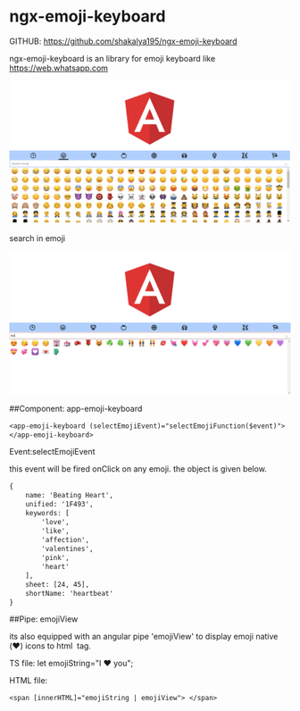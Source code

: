 # ngx-emoji-keyboard

GITHUB: https://github.com/shakalya195/ngx-emoji-keyboard

ngx-emoji-keyboard is an library for emoji keyboard like https://web.whatsapp.com

![alt text](https://github.com/shakalya195/ngx-emoji-keyboard/blob/master/assets/images/ngx-emoji-keyboard-1.png?raw=true)

search in emoji

![alt text](https://github.com/shakalya195/ngx-emoji-keyboard/blob/master/assets/images/ngx-emoji-keyboard-2.png?raw=true)


##Component: app-emoji-keyboard
```
<app-emoji-keyboard (selectEmojiEvent)="selectEmojiFunction($event)"></app-emoji-keyboard>
```
Event:selectEmojiEvent

this event will be fired onClick on any emoji. the object is given below.

```
{
    name: 'Beating Heart',
    unified: '1F493',
    keywords: [
        'love',
        'like',
        'affection',
        'valentines',
        'pink',
        'heart'
    ],
    sheet: [24, 45],
    shortName: 'heartbeat'
}
```

##Pipe: emojiView

its also equipped with an angular pipe 'emojiView' to display emoji native (♥️) icons to html <img /> tag.

TS file: let emojiString="I ♥️ you";

HTML file: 
```
<span [innerHTML]="emojiString | emojiView"> </span>
```


